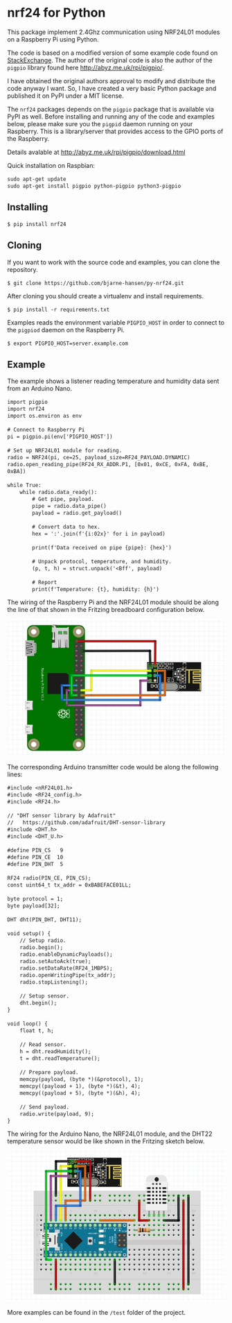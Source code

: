 # nrf24 for Python

This package implement 2.4Ghz communication using NRF24L01 modules on a Raspberry Pi using Python.

The code is based on a modified version of some example code found on [StackExchange](https://raspberrypi.stackexchange.com/questions/77290/nrf24l01-only-correctly-retrieving-status-and-config-registers).  The author of the original code is also the author of the ```pigpio``` library found here http://abyz.me.uk/rpi/pigpio/.

I have obtained the original authors approval to modify and distribute the code anyway I want.  So, I have created a very basic Python package and published it on PyPI under a MIT license.

The ```nrf24``` packages depends on the ```pigpio``` package that is available via PyPI as well.  Before installing and running any of the code and examples below, please make sure you the ```pigpid``` daemon running on your Raspberry.  This is a library/server that provides access to the GPIO ports of the Raspberry.

Details avalable at http://abyz.me.uk/rpi/pigpio/download.html

Quick installation on Raspbian:

    sudo apt-get update    
    sudo apt-get install pigpio python-pigpio python3-pigpio


## Installing

    $ pip install nrf24

## Cloning

If you want to work with the source code and examples, you can clone the repository.

    $ git clone https://github.com/bjarne-hansen/py-nrf24.git

After cloning you should create a virtualenv and install requirements.

    $ pip install -r requirements.txt

Examples reads the environment variable ```PIGPIO_HOST``` in order to connect to the ```pigpiod``` daemon on the Raspberry Pi.

    $ export PIGPIO_HOST=server.example.com


## Example

The example shows a listener reading temperature and humidity data sent from an Arduino Nano.



    import pigpio
    import nrf24
    import os.environ as env

    # Connect to Raspberry Pi
    pi = pigpio.pi(env['PIGPIO_HOST'])
    
    # Set up NRF24L01 module for reading.
    radio = NRF24(pi, ce=25, payload_size=RF24_PAYLOAD.DYNAMIC)
    radio.open_reading_pipe(RF24_RX_ADDR.P1, [0x01, 0xCE, 0xFA, 0xBE, 0xBA])

    while True:
        while radio.data_ready(): 
            # Get pipe, payload.
            pipe = radio.data_pipe()
            payload = radio.get_payload()

            # Convert data to hex.
            hex = ':'.join(f'{i:02x}' for i in payload)
            
            print(f'Data received on pipe {pipe}: {hex}')
            
            # Unpack protocol, temperature, and humidity.
            (p, t, h) = struct.unpack('<Bff', payload)

            # Report
            print(f'Temperature: {t}, humidity: {h}')

The wiring of the Raspberry Pi and the NRF24L01 module should be along the line of that shown in the Fritzing breadboard configuration below.

![Raspberry Pi Zero Configration](doc/pizw-nrf24-1_bb.png)

The corresponding Arduino transmitter code would be along the following lines:

    #include <nRF24L01.h>
    #include <RF24_config.h>
    #include <RF24.h>

    // "DHT sensor library by Adafruit"
    //   https://github.com/adafruit/DHT-sensor-library
    #include <DHT.h>
    #include <DHT_U.h>

    #define PIN_CS   9
    #define PIN_CE  10
    #define PIN_DHT  5

    RF24 radio(PIN_CE, PIN_CS);
    const uint64_t tx_addr = 0xBABEFACE01LL;                        

    byte protocol = 1;
    byte payload[32]; 

    DHT dht(PIN_DHT, DHT11);

    void setup() {
        // Setup radio.
        radio.begin();
        radio.enableDynamicPayloads();
        radio.setAutoAck(true);
        radio.setDataRate(RF24_1MBPS);
        radio.openWritingPipe(tx_addr);
        radio.stopListening();

        // Setup sensor.
        dht.begin();
    }

    void loop() {  
        float t, h;
        
        // Read sensor.
        h = dht.readHumidity();
        t = dht.readTemperature();

        // Prepare payload.
        memcpy(payload, (byte *)(&protocol), 1);
        memcpy((payload + 1), (byte *)(&t), 4);
        memcpy((payload + 5), (byte *)(&h), 4);
    
        // Send payload.
        radio.write(payload, 9);
    }

The wiring for the Arduino Nano, the NRF24L01 module, and the DHT22 temperature sensor would be like shown in the Fritzing sketch below.

![Arduino Nano](doc/nano-nrf24-1_bb.png)

More examples can be found in the ```/test``` folder of the project.
    


